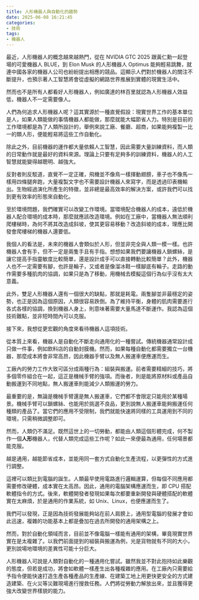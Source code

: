 ```yaml
---
title: 人形機器人與自動化的趨勢
date: 2025-06-08 16:21:45
categories:
- 技術
tags:
- 機器人
---
```

最近，人形機器人的概念越來越熱門，從在 NVIDIA GTC 2025 跟黃仁勳一起登場的可愛機器人 BLUE，到 Elon Musk 的人形機器人 Optimus 能夠輕易跳舞，就連中國各家的機器人公司也紛紛提出相應的競品。這顯示人們對於機器人的關注不斷提升，也預示著人工智慧將會從虛擬的網路世界推展到實體的現實生活中。

然而也不是所有人都看好人形機器人，例如廣達的林百里就認為人形機器人效益低，機器人不一定需要像人。

人們為何追求人形機器人呢？這其實源於一種直覺假設：現實世界工作的基本單位是人，如果人類能做的事情機器人都能做，那麼就能大幅節省人力。特別是目前的工作環境都是為了人類所設計的，舉例來說工廠、餐廳、超商，如果能夠複製一比一的類人形，便能輕易將這些工作自動化。

除此之外，目前機器的運作都大量依賴人工智慧，因此需要大量訓練資料，而人類的日常動作就是最好的資料來源。理論上只要有足夠多的訓練資料，機器人的人工智慧就能變得越聰明、越強大。

反對者則反駁道，直覺不一定正確，飛機並不像鳥一樣揮動翅膀，車子也不像馬一樣用四條腿奔跑，大量複製文字也不需要設計機器人來寫字，而是透過印表機輸出。生物經過演化所產生的特徵，並非總是最高效率的解決方案，或許我們可以找到更有效率的形態來自動化。

至於環境問題，我們確實可以改變工作環境。當環境配合機器人的成本，遠低於機器人配合環境的成本時，那麼就應該改造環境。例如在工廠中，當機器人無法順利爬樓梯時，為何不將其改造成斜坡，使其更容易移動？改造斜坡的成本，理應比開發會爬樓梯的機器人還要低。

我個人的看法是，未來的機器人會類似於人形，但並非完全與人類一模一樣。也許機器人會有手，但不一定是兩隻手且有手指。想想如果我們要讓機器人鎖螺絲，是讓它提高手指靈敏度比較簡單，還是設計成手可以直接轉動比較簡單？此外，機器人也不一定需要有腳，也許是輪子，又或者是像溜冰鞋一樣腳底有輪子。走路的動作需要多種肌肉的協調，如果只是為了移動，用機械去模擬這個行為似乎沒有太大意義。

此外，雙足人形機器人還有一個很大的缺點，那就是耗電。兩隻腳並非最穩定的姿勢，也正是因為這個原因，人類很容易跌倒。為了維持平衡，身體的肌肉需要進行各式各樣的協調，換到機器人身上，則意味著需要大量馬達不斷運作。我認為這個技術難點，並非短時間內可以克服。

接下來，我想從更宏觀的角度來看待機器人這項技術。

從本質上來看，機器人是自動化不斷走向通用化的一種嘗試。傳統機器通常設計成只做一件事，例如飲料店的自動封膜機。然而，如果每種自動化都需要獨立一台機器，那麼成本將會非常高昂，因此機器手臂以及無人搬運車便應運而生。

工廠內的勞力工作大致可區分成兩種行為：組裝與搬運。前者需要精細的技巧，將多個零件組合在一起，這正是機械手臂的強項。而後者，則是能將原材料或產品自動搬運到不同地點，無人搬運車則能減少人類搬運的勞力。

最重要的是，無論是機械手臂還是無人搬運車，它們都不會限定只能用於某種場景。機械手臂可以鎖螺絲、也能用於挑選不良品，更別說無人搬運車能夠搬運任何種類的產品了。當它們的應用不受限制，我們就能快速將同樣的工具運用到不同的環境，只需稍微調整即可。

然而，人類仍不滿足。既然這世上的一切勞動，都能由人類這個形體完成，何不製作一個**人形**機器人，代替人類完成這些工作呢？如此一來便最為通用，任何場景都能克服。

越是通用，越能節省成本，並能用同一套方式自動化生產流程，以更彈性的方式進行調整。

這裡可以類比到電腦的誕生。人類最早使用電路進行邏輯運算，但每個不同應用都需要修改硬體，成本實在太高昂。因此，通用的電腦架構應運而生，即 CPU 搭配軟體指令的方式。後來，軟體開發者發現如果每次都要重新開發與硬體搭配的軟體實在太麻煩，於是通用的作業系統，如 Unix、Linux，也便應運而生了。

我們可以發現，正是因為技術發展能夠站在前人肩膀上，通用型電腦的發展才會如此迅速，複雜的功能基本上都是疊加在過去所開發的通用架構之上。

然而，對於自動化領域而言，目前並不像電腦一樣能有通用的架構，畢竟現實世界實在是太複雜了。以我們前面提到的組裝與搬運為例，光是貨物就有不同的大小，更別說場地環境的差異性可能十分巨大。

人形機器人可說是人類對自動化的一種通用化嘗試。雖然我並不對此抱持如此樂觀的態度，但若是成功，將會如軟體一樣產生出各種複雜的應用。在工廠內只需要給予指令便能快速打造生產各種產品的生產線、在建築工地上用更快更安全的方式建造建築、在火災等災難現場進行搜救任務。人們將從勞動力解放出來，並且獲得更強大改變世界樣貌的能力。
